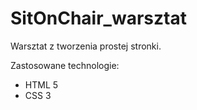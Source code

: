 # SitOnChair_warsztat
Warsztat z tworzenia prostej stronki.

Zastosowane technologie:
* HTML 5
* CSS 3
